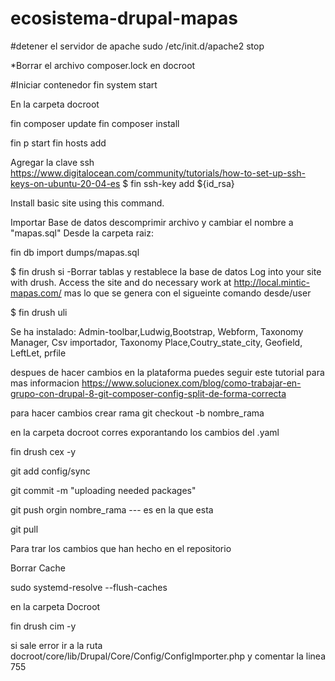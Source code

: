 # ecosistema-drupal-mapas


#detener el servidor de apache
  sudo /etc/init.d/apache2 stop

*Borrar el archivo composer.lock en docroot

#Iniciar contenedor
  fin system start


En la carpeta docroot

fin composer update
fin composer install

fin p start
fin hosts add

Agregar la clave ssh https://www.digitalocean.com/community/tutorials/how-to-set-up-ssh-keys-on-ubuntu-20-04-es 
$ fin ssh-key add ${id_rsa}

Install basic site using this command.

Importar Base de datos descomprimir archivo y cambiar el nombre a "mapas.sql"
Desde la carpeta raiz:

fin db import dumps/mapas.sql

$ fin drush si -Borrar tablas y restablece la base de datos
Log into your site with drush. Access the site and do necessary work at http://local.mintic-mapas.com/ mas lo que se genera con el sigueinte comando desde/user

$ fin drush uli

Se ha instalado:
Admin-toolbar,Ludwig,Bootstrap, Webform, Taxonomy Manager, Csv importador, Taxonomy Place,Coutry_state_city, Geofield, LeftLet, prfile

despues de hacer cambios en la plataforma puedes seguir este tutorial para mas informacion https://www.solucionex.com/blog/como-trabajar-en-grupo-con-drupal-8-git-composer-config-split-de-forma-correcta


para hacer cambios crear rama git checkout -b nombre_rama

en la carpeta docroot corres exporantando los cambios del .yaml

fin drush cex -y

git add config/sync

git commit -m "uploading needed packages"

git push orgin nombre_rama --- es en la que esta


git pull 

Para trar los cambios que han hecho en el repositorio

Borrar Cache 

sudo systemd-resolve --flush-caches


en la carpeta Docroot

fin drush cim -y

si sale error ir a la ruta docroot/core/lib/Drupal/Core/Config/ConfigImporter.php y comentar la linea 755










